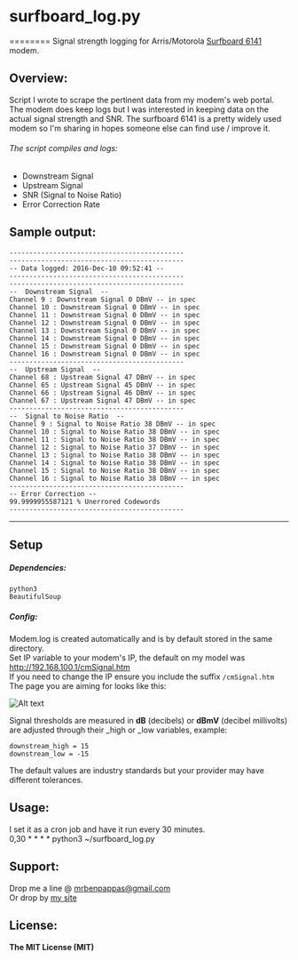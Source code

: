 # surfboard_log.py
========
Signal strength logging for Arris/Motorola [Surfboard 6141](http://surfboard.com/products/sb6141/) modem.  

## Overview:  
Script I wrote to scrape the pertinent data from my modem's web portal.  The modem does keep logs but I was interested in keeping data on the actual signal strength and SNR.  The surfboard 6141 is a pretty widely used modem so I'm sharing in hopes someone else can find use / improve it.  
###### The script compiles and logs:
* Downstream Signal
* Upstream Signal  
* SNR (Signal to Noise Ratio)  
* Error Correction Rate  


## Sample output:  
    --------------------------------------------
    --------------------------------------------
    -- Data logged: 2016-Dec-10 09:52:41 --
    --------------------------------------------
    --------------------------------------------
    --  Downstream Signal  --
    Channel 9 : Downstream Signal 0 DBmV -- in spec
    Channel 10 : Downstream Signal 0 DBmV -- in spec
    Channel 11 : Downstream Signal 0 DBmV -- in spec
    Channel 12 : Downstream Signal 0 DBmV -- in spec
    Channel 13 : Downstream Signal 0 DBmV -- in spec
    Channel 14 : Downstream Signal 0 DBmV -- in spec
    Channel 15 : Downstream Signal 0 DBmV -- in spec
    Channel 16 : Downstream Signal 0 DBmV -- in spec
    --------------------------------------------
    --  Upstream Signal  --
    Channel 68 : Upstream Signal 47 DBmV -- in spec
    Channel 65 : Upstream Signal 45 DBmV -- in spec
    Channel 66 : Upstream Signal 46 DBmV -- in spec
    Channel 67 : Upstream Signal 47 DBmV -- in spec
    --------------------------------------------
    --  Signal to Noise Ratio  --
    Channel 9 : Signal to Noise Ratio 38 DBmV -- in spec
    Channel 10 : Signal to Noise Ratio 38 DBmV -- in spec
    Channel 11 : Signal to Noise Ratio 38 DBmV -- in spec
    Channel 12 : Signal to Noise Ratio 37 DBmV -- in spec
    Channel 13 : Signal to Noise Ratio 38 DBmV -- in spec
    Channel 14 : Signal to Noise Ratio 38 DBmV -- in spec
    Channel 15 : Signal to Noise Ratio 38 DBmV -- in spec
    Channel 16 : Signal to Noise Ratio 38 DBmV -- in spec
    --------------------------------------------
    -- Error Correction --
    99.9999955587121 % Unerrored Codewords
    --------------------------------------------
----
## Setup  
##### Dependencies:  
`python3`  
`BeautifulSoup`  

##### Config:  
Modem.log is created automatically and is by default stored in the same directory.  
Set IP variable to your modem's IP, the default on my model was http://192.168.100.1/cmSignal.htm  
If you need to change the IP ensure you include the suffix `/cmSignal.htm`  
The page you are aiming for looks like this:  

![Alt text](https://s30.postimg.org/76e7gd5kh/4034_signal.png "Your page should look like this")

Signal thresholds are measured in **dB** (decibels) or **dBmV** (decibel millivolts) are adjusted through their _high or _low variables, example:  

    downstream_high = 15  
    downstream_low = -15  

The default values are industry standards but your provider may have different tolerances.  

## Usage:  
I set it as a cron job and have it run every 30 minutes.  
0,30 * * * * python3 ~/surfboard_log.py

## Support:  
Drop me a line @ mrbenpappas@gmail.com  
Or drop by [my site](http://mrbenpappas.com)

## License:  
**The MIT License (MIT)**
